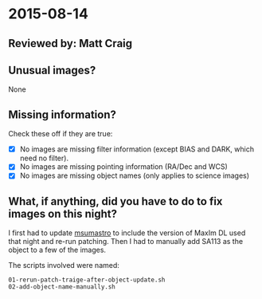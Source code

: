 # 2015-08-14

## Reviewed by:   Matt Craig 

## Unusual images?

None

## Missing information?

Check these off if they are true:

- [x] No images are missing filter information (except BIAS and DARK, which need no filter).
- [x] No images are missing pointing information (RA/Dec and WCS)
- [x] No images are missing object names (only applies to science images)

## What, if anything, did you have to do to fix images on this night?

I first had to update [msumastro](https://github.com/mwcraig/msumastro) to include the version of MaxIm DL used that night and re-run patching. Then I had to manually add SA113 as the object to a few of the images.

The scripts involved were named:

```
01-rerun-patch-traige-after-object-update.sh
02-add-object-name-manually.sh
```
